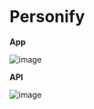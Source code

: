 # Personify  

**App**  

![image](https://user-images.githubusercontent.com/14102723/195908248-78df7618-6fb5-4c9b-ad8f-276f276b0865.png)

**API**  

![image](https://user-images.githubusercontent.com/14102723/195906623-63467663-be5b-40e4-b31d-cefe177759fa.png)
